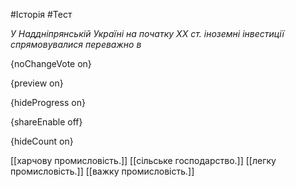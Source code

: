 #Історія #Тест

*У Наддніпрянській Україні на початку XX ст. іноземні інвестиції спрямовувалися переважно в*

{noChangeVote on}

{preview on}

{hideProgress on}

{shareEnable off}

{hideCount on}

[[харчову промисловість.]]
[[сільське господарство.]]
[[легку промисловість.]]
[[важку промисловість.]]
